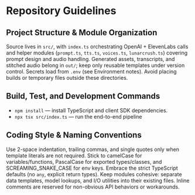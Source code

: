 # Repository Guidelines

## Project Structure & Module Organization

Source lives in `src/`, with `index.ts` orchestrating OpenAI + ElevenLabs calls and helper modules (`prompt.ts`, `tts.ts`, `voices.ts`, `lunarcrush.ts`) covering prompt design and audio handling. Generated assets, transcripts, and stitched audio belong in `out/`; keep only reusable templates under version control. Secrets load from `.env` (see Environment notes). Avoid placing builds or temporary files outside these directories.

## Build, Test, and Development Commands

- `npm install` — install TypeScript and client SDK dependencies.
- `npx tsx src/index.ts` — run the end-to-end pipeline

## Coding Style & Naming Conventions

Use 2-space indentation, trailing commas, and single quotes only when template literals are not required. Stick to camelCase for variables/functions, PascalCase for exported types/classes, and SCREAMING_SNAKE_CASE for env keys. Embrace the strict TypeScript defaults (no `any`, explicit return types). Keep modules cohesive: separate data templates, model lookups, and I/O utilities into their existing files. Inline comments are reserved for non-obvious API behaviors or workarounds.

